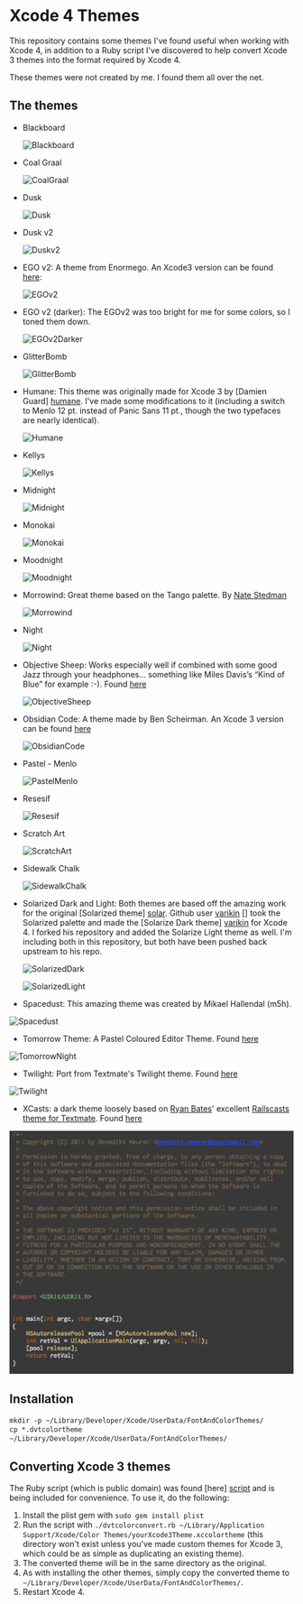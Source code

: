 Xcode 4 Themes
==============

This repository contains some themes I've found useful when working with Xcode 4, in addition to a Ruby script I've discovered to help convert Xcode 3 themes into the format required by Xcode 4.

These themes were not created by me. I found them all over the net.

The themes
----------

* Blackboard

  ![Blackboard]

* Coal Graal

  ![CoalGraal]

* Dusk
  
  ![Dusk]

* Dusk v2

  ![Duskv2]

* EGO v2: A theme from Enormego. An Xcode3 version can be found [here][enormego_xcode_3]:

  ![EGOv2]

* EGO v2 (darker): The EGOv2 was too bright for me for some colors, so I toned them down.

  ![EGOv2Darker]

* GlitterBomb

  ![GlitterBomb]

* Humane: This theme was originally made for Xcode 3 by [Damien Guard] [humane]. I've made some modifications to it (including a switch to Menlo 12 pt. instead of Panic Sans 11 pt., though the two typefaces are nearly identical).

  ![Humane]

* Kellys

  ![Kellys]

* Midnight

  ![Midnight]

* Monokai

  ![Monokai]

* Moodnight

  ![Moodnight]

* Morrowind:  Great theme based on the Tango palette. By [Nate Stedman][nate_stedman]

  ![Morrowind]

* Night

  ![Night]

* Objective Sheep: Works especially well if combined with some good Jazz through your headphones… something like Miles Davis’s “Kind of Blue” for example :-). Found [here][objectiveSheepurl]

  ![ObjectiveSheep]

* Obsidian Code: A theme made by Ben Scheirman.  An Xcode 3 version can be found [here][obsidian_xcode_3]

  ![ObsidianCode]

* Pastel - Menlo

  ![PastelMenlo]

* Resesif

  ![Resesif]

* Scratch Art

  ![ScratchArt]

* Sidewalk Chalk

  ![SidewalkChalk]

* Solarized Dark and Light: Both themes are based off the amazing work for the original [Solarized theme] [solar]. Github user [varikin] [] took the Solarized palette and made the [Solarize Dark theme] [varikin] for Xcode 4. I forked his repository and added the Solarize Light theme as well. I'm including both in this repository, but both have been pushed back upstream to his repo.

  ![SolarizedDark]

  ![SolarizedLight]

*   Spacedust: This amazing theme was created by Mikael Hallendal (m5h).

  ![Spacedust]

*  Tomorrow Theme: A Pastel Coloured Editor Theme. Found [here][tomorrowurl]

  ![TomorrowNight]

*  Twilight: Port from Textmate's Twilight theme. Found [here][twilighturl]

  ![Twilight]

*  XCasts: a dark theme loosely based on [Ryan Bates](http://railscasts.com/)' excellent [Railscasts theme for Textmate](http://railscasts.com/about). Found [here][xCastsurl]
   
  ![XCasts]

Installation
------------

    mkdir -p ~/Library/Developer/Xcode/UserData/FontAndColorThemes/
    cp *.dvtcolortheme ~/Library/Developer/Xcode/UserData/FontAndColorThemes/

Converting Xcode 3 themes
-----------------
The Ruby script (which is public domain) was found [here] [script] and is being included for convenience. To use it, do the following:

1. Install the plist gem with `sudo gem install plist`
2. Run the script with `./dvtcolorconvert.rb ~/Library/Application Support/Xcode/Color Themes/yourXcode3Theme.xccolortheme` (this directory won't exist unless you've made custom themes for Xcode 3, which could be as simple as duplicating an existing theme).
3. The converted theme will be in the same directory as the original.
4. As with installing the other themes, simply copy the converted theme to `~/Library/Developer/Xcode/UserData/FontAndColorThemes/`.
5. Restart Xcode 4.

  [Blackboard]: http://s11.postimage.org/n1htzhccj/Blackboard.png
  [CoalGraal]: http://s11.postimage.org/m0hlacvcz/Coal_Graal.png
  [Dusk]: http://s11.postimage.org/cihuab9oj/Dusk.png
  [Duskv2]: http://s11.postimage.org/53sihxnsz/Duskv2.png
  [EGOv2]: http://s11.postimage.org/oa5pl44ar/EGOv2.png
  [EGOv2Darker]: http://s11.postimage.org/mwe2pt51f/EGOv2_Darker.png
  [GlitterBomb]: http://s11.postimage.org/dpvs2izsz/Glitter_Bomb.png
  [Humane]: http://s11.postimage.org/vh7egzf7n/Humane.png
  [Kellys]: http://s11.postimage.org/vihcaeh1f/Kellys.png
  [Midnight]: http://s11.postimage.org/bcifp9arn/Midnight.png
  [Monokai]: http://s11.postimage.org/sfl7krrgj/Monokai.png
  [Moodnight]: http://s11.postimage.org/hu1c8rl4z/Moodnight.png
  [Morrowind]: http://s11.postimage.org/7y0994fcz/Morrowind.png
  [Night]: http://s11.postimage.org/mihc3yabn/Night.png
  [ObjectiveSheep]: http://s11.postimage.org/45gqtdzur/Objective_Sheep.png
  [ObsidianCode]: http://s11.postimage.org/jgqjtzx6r/Obsidian_Code.png
  [PastelMenlo]: http://s11.postimage.org/gbajhj3yb/Pastel_Menlo.png
  [Resesif]: http://s11.postimage.org/y3w3pel6r/Resesif.png
  [ScratchArt]: http://s11.postimage.org/6htc4q1tv/Scratch_Art.png
  [SidewalkChalk]: http://s11.postimage.org/i879m3umb/Sidewalk_Chalk.png
  [SolarizedDark]: http://s11.postimage.org/bj0q639ab/Solarized_Dark.png
  [SolarizedLight]: http://s11.postimage.org/bkanzib43/Solarized_Light.png
  [Spacedust]: http://s11.postimage.org/7p79wxryb/Spacedust.png
  [TomorrowNight]: http://s11.postimage.org/8sre8wclf/Tomorrow_Night.png
  [Twilight]: http://s11.postimage.org/ei7mt7irn/Twilight.png

   [script]: http://digitalflapjack.com/blog/2011/jan/24/xcodedpthemes/
   [humane]: http://damieng.com/blog/2008/02/08/humane-theme-for-textmate-and-xcode
   [solar]: http://ethanschoonover.com/solarized
   [varikin]: https://github.com/varikin/solarized/tree/master/xcode4-colors-solarized
   [jbrennan]: https://github.com/jbrennan/xcode4themes
   [enormego developers]: http://developers.enormego.com/view/ego_xcode_theme_for_xcode_4_egov2
   [obsidian_xcode_3]: https://gist.github.com/837656
   [enormego_xcode_3]: http://developers.enormego.com/view/ego_xcode_theme_for_xcode_4_egov2
   [nate_stedman]: http://www.natestedman.com/post/morrowind-for-textmate-xcode/
   [twilighturl]: http://blog.cylence.com/2011/01/27/textmates-twilight-theme-for-xcode/
   [tomorrowurl]: https://github.com/ChrisKempson/Tomorrow-Theme
   [xCastsurl]: https://github.com/bmeurer/XCasts-color-theme-for-Xcode-4
   [xCasts]: http://github.com/bmeurer/XCasts-color-theme-for-Xcode-4/raw/master/XCasts-screenshot.png
   [objectiveSheepurl]: http://objectivesheep.com/blog/xcode4_color_theme